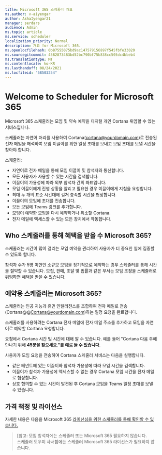 ```yaml
---
title: Microsoft 365 스케줄러 개요
ms.author: v-aiyengar
author: AshaIyengar21
manager: serdars
audience: Admin
ms.topic: article
ms.service: scheduler
localization_priority: Normal
description: 개요 for Microsoft 365.
ms.openlocfilehash: 0b87555075bd9ac147579156897f545fbfe33020
ms.sourcegitcommit: 4582873483bd52bc790bf75b838cc505dc4bbeb4
ms.translationtype: MT
ms.contentlocale: ko-KR
ms.lasthandoff: 08/24/2021
ms.locfileid: "58503254"
---
```

# <a name="welcome-to-scheduler-for-microsoft-365"></a>Welcome to Scheduler for Microsoft 365

Microsoft 365 스케줄러는 모임 및 약속 예약을 디지털 개인 Cortana 위임할 수 있는 서비스입니다. 

스케줄러는 자연어 처리를 사용하여 Cortana(cortana@yourdomain.com)로 전송된 전자 메일을 해석하여 모임 이끌이를 위한 일정 초대를 보내고 모임 초대를 보낼 시간을 찾아야 합니다.   

스케줄러: 

- 자연어로 전자 메일을 통해 모임 이끌이 및 참석자와 통신합니다.
- 모든 사용자가 사용할 수 있는 시간을 검색합니다.
- 이끌이의 가용성에 따라 외부 참석자 간의 좌표입니다.
- 모임 이끌이에게 진행 상황을 알리고 필요한 경우 이끌이에게 지침을 요청합니다.
- 최대 두 개의 표준 시간대에 걸쳐 충족할 시간을 협상합니다.
- 이끌이의 모임에 초대를 전송합니다.
- 모든 모임에 Teams 링크를 추가합니다.
- 모임이 예약한 모임을 다시 예약하거나 취소할 Cortana.
- 전자 메일에 액세스할 수 있는 모든 장치에서 작동합니다.

## <a name="who-can-benefit-from-scheduler-for-microsoft-365"></a>Who 스케줄러를 통해 혜택을 받을 수 Microsoft 365?

스케줄러는 시간이 많이 걸리는 모임 예약을 관리하여 사용자가 더 중요한 일에 집중할 수 있도록 합니다. 

참석자 수가 5명 미만인 소규모 모임을 정기적으로 예약하는 경우 스케줄러를 통해 시간을 절약할 수 있습니다.  모집, 판매, 조달 및 법률과 같은 부서는 모임 조정을 스케줄러로 위임하면 혜택을 받을 수 있습니다.

## <a name="how-does-scheduler-for-microsoft-365-work"></a>예약용 스케줄러는 Microsoft 365?

스케줄러는 인공 지능과 휴먼 인텔리전스를 조합하여 전자 메일로 전송(Cortana@@Cortana@yourdomain.com)하는 일정 요청을 완료합니다.  

스케줄러를 사용하려는 Cortana 전자 메일에 전자 메일 주소를 추가하고 모임을 자연어로 예약할 Cortana 요청합니다. 

요청에서 Cortana 시간 및 시간에 대해 알 수 있습니다. 예를 들어 "Cortana 다음 주에 만나기 위해 **45분을 찾으세요."를 예로 들 수 있습니다.**

사용자가 모임 요청을 전송하여 Cortana 스케줄러 서비스는 다음을 실행합니다. 

- 같은 테넌트에 있는 이끌이와 참석자 가용성에 따라 모임 시간을 검색합니다.
- 이끌이가 참석자 가용성에 액세스할 수 없는 경우 Cortana 모임 시간을 전자 메일로 협상합니다. 
- 상호 합의할 수 있는 시간이 발견된 후 Cortana 모임을 Teams 일정 초대를 보낼 수 있습니다. 

## <a name="pricing-and-licensing"></a>가격 책정 및 라이선스

자세한 내용은 다음을 Microsoft 365 [라이선싱을 위한 스케줄러를 통해 확인할 수 있습니다.](https://www.microsoft.com/microsoft-365/meeting-scheduler-pricing)

>[참고: 모임 참석자에는 스케줄러 또는 Microsoft 365 필요하지 않습니다. <br>스케줄러 도우미 사서함에는 스케줄러 Microsoft 365 라이선스가 필요하지 않습니다.

